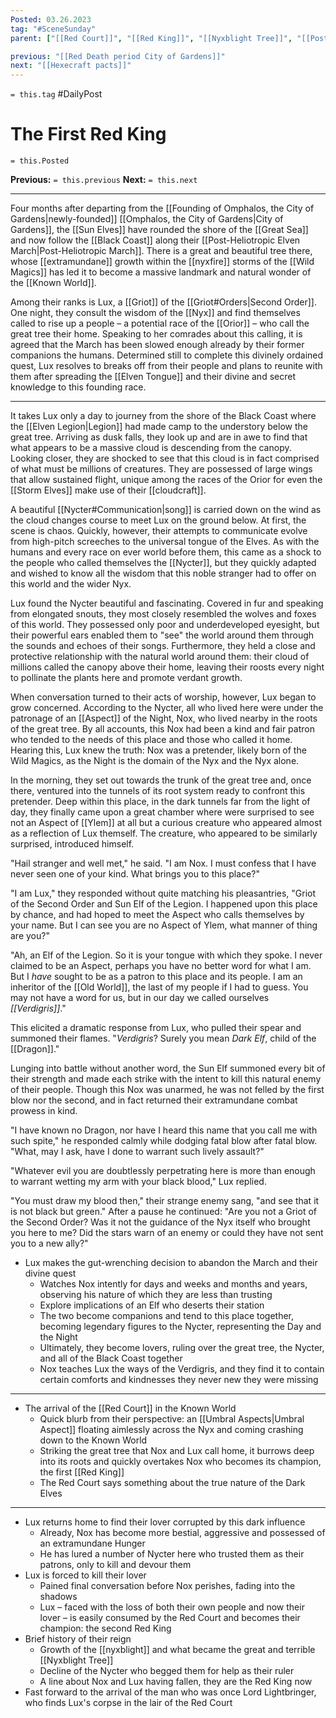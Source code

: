 ```yaml
---
Posted: 03.26.2023
tag: "#SceneSunday"
parent: ["[[Red Court]]", "[[Red King]]", "[[Nyxblight Tree]]", "[[Post-Heliotropic Elven March]]", "[[Nycter]]"]

previous: "[[Red Death period City of Gardens]]"
next: "[[Hexecraft pacts]]"
---
```

`= this.tag` #DailyPost 
# The First Red King
`= this.Posted`

**Previous:** `= this.previous`
**Next:** `= this.next`

---

Four months after departing from the [[Founding of Omphalos, the City of Gardens|newly-founded]] [[Omphalos, the City of Gardens|City of Gardens]], the [[Sun Elves]] have rounded the shore of the [[Great Sea]] and now follow the [[Black Coast]] along their [[Post-Heliotropic Elven March|Post-Heliotropic March]]. There is a great and beautiful tree there, whose [[extramundane]] growth within the [[nyxfire]] storms of the [[Wild Magics]] has led it to become a massive landmark and natural wonder of the [[Known World]].

Among their ranks is Lux, a [[Griot]] of the [[Griot#Orders|Second Order]]. One night, they consult the wisdom of the [[Nyx]] and find themselves called to rise up a people – a potential race of the [[Orior]] – who call the great tree their home. Speaking to her comrades about this calling, it is agreed that the March has been slowed enough already by their former companions the humans. Determined still to complete this divinely ordained quest, Lux resolves to breaks off from their people and plans to reunite with them after spreading the [[Elven Tongue]] and their divine and secret knowledge to this founding race.

---

It takes Lux only a day to journey from the shore of the Black Coast where the [[Elven Legion|Legion]] had made camp to the understory below the great tree. Arriving as dusk falls, they look up and are in awe to find that what appears to be a massive cloud is descending from the canopy. Looking closer, they are shocked to see that this cloud is in fact comprised of what must be millions of creatures. They are possessed of large wings that allow sustained flight, unique among the races of the Orior for even the [[Storm Elves]] make use of their [[cloudcraft]].

A beautiful [[Nycter#Communication|song]] is carried down on the wind as the cloud changes course to meet Lux on the ground below. At first, the scene is chaos. Quickly, however, their attempts to communicate evolve from high-pitch screeches to the universal tongue of the Elves. As with the humans and every race on ever world before them, this came as a shock to the people who called themselves the [[Nycter]], but they quickly adapted and wished to know all the wisdom that this noble stranger had to offer on this world and the wider Nyx.

Lux found the Nycter beautiful and fascinating. Covered in fur and speaking from elongated snouts, they most closely resembled the wolves and foxes of this world. They possessed only poor and underdeveloped eyesight, but their powerful ears enabled them to "see" the world around them through the sounds and echoes of their songs. Furthermore, they held a close and protective relationship with the natural world around them: their cloud of millions called the canopy above their home, leaving their roosts every night to pollinate the plants here and promote verdant growth.

When conversation turned to their acts of worship, however, Lux began to grow concerned. According to the Nycter, all who lived here were under the patronage of an [[Aspect]] of the Night, Nox, who lived nearby in the roots of the great tree. By all accounts, this Nox had been a kind and fair patron who tended to the needs of this place and those who called it home. Hearing this, Lux knew the truth: Nox was a pretender, likely born of the Wild Magics, as the Night is the domain of the Nyx and the Nyx alone.

In the morning, they set out towards the trunk of the great tree and, once there, ventured into the tunnels of its root system ready to confront this pretender. Deep within this place, in the dark tunnels far from the light of day, they finally came upon a great chamber where were surprised to see not an Aspect of [[Ylem]] at all but a curious creature who appeared almost as a reflection of Lux themself. The creature, who appeared to be similarly surprised, introduced himself.

"Hail stranger and well met," he said. "I am Nox. I must confess that I have never seen one of your kind. What brings you to this place?"

"I am Lux," they responded without quite matching his pleasantries, "Griot of the Second Order and Sun Elf of the Legion. I happened upon this place by chance, and had hoped to meet the Aspect who calls themselves by your name. But I can see you are no Aspect of Ylem, what manner of thing are you?"

"Ah, an Elf of the Legion. So it is your tongue with which they spoke. I never claimed to be an Aspect, perhaps you have no better word for what I am. But I *have* sought to be as a patron to this place and its people. I am an inheritor of the [[Old World]], the last of my people if I had to guess. You may not have a word for us, but in our day we called ourselves *[[Verdigris]]*."

This elicited a dramatic response from Lux, who pulled their spear and summoned their flames. "*Verdigris*? Surely you mean *Dark Elf*, child of the [[Dragon]]."

Lunging into battle without another word, the Sun Elf summoned every bit of their strength and made each strike with the intent to kill this natural enemy of their people. Though this Nox was unarmed, he was not felled by the first blow nor the second, and in fact returned their extramundane combat prowess in kind.

"I have known no Dragon, nor have I heard this name that you call me with such spite," he responded calmly while dodging fatal blow after fatal blow. "What, may I ask, have I done to warrant such lively assault?"

"Whatever evil you are doubtlessly perpetrating here is more than enough to warrant wetting my arm with your black blood," Lux replied.

"You must draw my blood then," their strange enemy sang, "and see that it is not black but green." After a pause he continued: "Are you not a Griot of the Second Order? Was it not the guidance of the Nyx itself who brought you here to me? Did the stars warn of an enemy or could they have not sent you to a new ally?"

- Lux makes the gut-wrenching decision to abandon the March and their divine quest
    - Watches Nox intently for days and weeks and months and years, observing his nature of which they are less than trusting
    - Explore implications of an Elf who deserts their station
    - The two become companions and tend to this place together, becoming legendary figures to the Nycter, representing the Day and the Night
    - Ultimately, they become lovers, ruling over the great tree, the Nycter, and all of the Black Coast together
    - Nox teaches Lux the ways of the Verdigris, and they find it to contain certain comforts and kindnesses they never new they were missing

---

- The arrival of the [[Red Court]] in the Known World
    - Quick blurb from their perspective: an [[Umbral Aspects|Umbral Aspect]] floating aimlessly across the Nyx and coming crashing down to the Known World
    - Striking the great tree that Nox and Lux call home, it burrows deep into its roots and quickly overtakes Nox who becomes its champion, the first [[Red King]]
    - The Red Court says something about the true nature of the Dark Elves

---

- Lux returns home to find their lover corrupted by this dark influence
    - Already, Nox has become more bestial, aggressive and possessed of an extramundane Hunger
    - He has lured a number of Nycter here who trusted them as their patrons, only to kill and devour them
- Lux is forced to kill their lover
    - Pained final conversation before Nox perishes, fading into the shadows
    - Lux – faced with the loss of both their own people and now their lover – is easily consumed by the Red Court and becomes their champion: the second Red King
- Brief history of their reign
    - Growth of the [[nyxblight]] and what became the great and terrible [[Nyxblight Tree]]
    - Decline of the Nycter who begged them for help as their ruler
    - A line about Nox and Lux having fallen, they are the Red King now
- Fast forward to the arrival of the man who was once Lord Lightbringer, who finds Lux's corpse in the lair of the Red Court